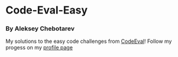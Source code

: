 # Code-Eval-Easy
### By Aleksey Chebotarev

My solutions to the easy code challenges from [CodeEval][codeeval]! Follow my progess on my [profile page][my_codeeval]

[codeeval]: http://www.codeeval.com/
[my_codeeval]: http://www.codeeval.com/profile/Chebotarev/
